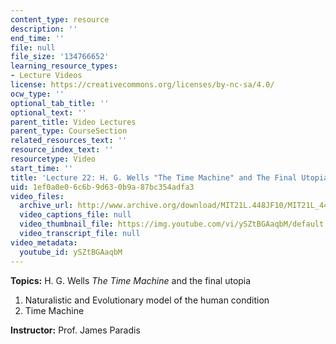 ```yaml
---
content_type: resource
description: ''
end_time: ''
file: null
file_size: '134766652'
learning_resource_types:
- Lecture Videos
license: https://creativecommons.org/licenses/by-nc-sa/4.0/
ocw_type: ''
optional_tab_title: ''
optional_text: ''
parent_title: Video Lectures
parent_type: CourseSection
related_resources_text: ''
resource_index_text: ''
resourcetype: Video
start_time: ''
title: 'Lecture 22: H. G. Wells "The Time Machine" and The Final Utopia'
uid: 1ef0a0e0-6c6b-9d63-0b9a-87bc354adfa3
video_files:
  archive_url: http://www.archive.org/download/MIT21L.448JF10/MIT21L_448JF10_lec22_300k.mp4
  video_captions_file: null
  video_thumbnail_file: https://img.youtube.com/vi/ySZtBGAaqbM/default.jpg
  video_transcript_file: null
video_metadata:
  youtube_id: ySZtBGAaqbM
---
```


**Topics:** H. G. Wells _The Time Machine_ and the final utopia

1.  Naturalistic and Evolutionary model of the human condition
2.  Time Machine

**Instructor:** Prof. James Paradis

